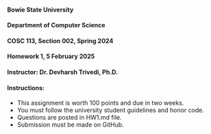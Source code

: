 #### Bowie State University
#### Department of Computer Science
#### COSC 113, Section 002, Spring 2024
#### Homework 1, 5 February 2025
#### Instructor: Dr. Devharsh Trivedi, Ph.D.


#### Instructions:
- This assignment is worth 100 points and due in two weeks.
- You must follow the university student guidelines and honor code.
- Questions are posted in HW1.md file.
- Submission must be made on GitHub.
